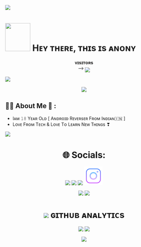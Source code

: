 [<img src="https://github.com/BishnoiBotz/BishnoiBotz/blob/master/resources/hr.gif"/>](https://github.com/BishnoiBotz)

<h1> <img src="https://graph.org/file/916f65f763720b8b2ac4b.jpg" height="90px" width="80px"> Hᴇʏ ᴛʜᴇʀᴇ, ᴛʜɪs ɪs ᴀɴᴏɴʏ </h1>
<p align="center">
    <b>ᴠɪsɪᴛᴏʀs</b><br>
 -->    <img align="middle" src="https://profile-counter.glitch.me/BishnoiBotz/count.svg" />
</p>

[<img src="https://github.com/BishnoiBotz/BishnoiBotz/blob/master/resources/hr.gif"/>](https://github.com/BishnoiBotz)

<p align="center">
<img src="https://te.legra.ph/file/9f9f9e906aa1dfdef2e29.jpg">
</p>

## 👩‍💻 About Me 💫 :

- Iᴀᴍ 𝟷𝟾 Yᴇᴀʀ Oʟᴅ [ Aɴᴅʀᴏɪᴅ Rᴇᴠᴇʀsᴇʀ Fʀᴏᴍ Iɴᴅɪᴀɴ🇮🇳 ] 
- Lᴏᴠᴇ Fʀᴏᴍ Tᴇᴄʜ & Lᴏᴠᴇ Tᴏ Lᴇᴀʀɴ Nᴇᴡ Tʜɪɴɢs ❣

[<img src="https://github.com/BishnoiBotz/BishnoiBotz/blob/master/resources/hr.gif"/>](https://github.com/BishnoiBotz)




<h1 align="center"> 🌐 Socials: </h1>
<div align="center"> 

[<img src="https://raw.githubusercontent.com/BishnoiBotz/BishnoiBotz/master/resources/telegram_icon.png" width="60px">](https://telegram.me/abhii_Toxic) [<img src="https://raw.githubusercontent.com/BishnoiBotz/BishnoiBotz/master/resources/github_icon.png" width="60px">](https://github.com/BishnoiBotz) [<img src="https://raw.githubusercontent.com/BishnoiBotz/BishnoiBotz/master/resources/youtube_icon.png" width="60px">](https://www.youtube.com/c/Teamxpros) [<img src="https://github.com/AnonymousX1025/AnonymousX1025/blob/master/resources/insta_icon.png" width="60px">](https://instagram.com/dev_sudipx)

[<img src="https://github.com/BishnoiBotz/BishnoiBotz/blob/master/resources/hr.gif"/>](https://github.com/BishnoiBotz)
[<img src="https://github.com/BishnoiBotz/BishnoiBotz/blob/master/resources/hr.gif"/>](https://github.com/BishnoiBotz)

<h1> <img src="https://github.com/BishnoiBotz/BishnoiBotz/blob/master/resources/analytics.webp" width="57px"> ɢɪᴛʜᴜʙ ᴀɴᴀʟʏᴛɪᴄs </h1>

[<img src="https://github-readme-stats.vercel.app/api?username=BishnoiBotz&count_private=true&show_icons=true&theme=chartreuse-dark&custom_title=What%27s+the+craic?&include_all_commits=true&hide_border=true&bg_color=000000" width="49%">](https://github.com/BishnoiBotz)  [<img src="https://github-readme-streak-stats.herokuapp.com/?user=BishnoiBotz&theme=chartreuse-dark&hide_border=True&bg_color=000000" width="49%">](https://github.com/BishnoiBotz)

[<img src="https://github.com/BishnoiBotz/BishnoiBotz/blob/master/resources/hr.gif"/>](https://github.com/BishnoiBotz)
